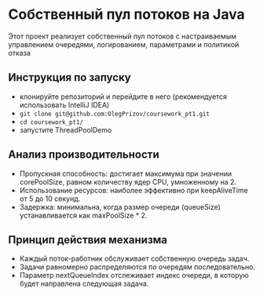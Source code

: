 # Cобственный пул потоков на Java

Этот проект реализует собственный пул потоков с настраиваемым управлением очередями, логированием, параметрами и политикой отказа

## Инструкция по запуску

- клонируйте репозиторий и перейдите в него (рекомендуется использовать IntelliJ IDEA)
- ```git clone git@github.com:OlegPrizov/coursework_pt1.git```
- ```cd coursework_pt1/```
- запустите ThreadPoolDemo

## Анализ производительности

- Пропускная способность: достигает максимума при значении corePoolSize, равном количеству ядер CPU, умноженному на 2.
- Использование ресурсов: наиболее эффективно при keepAliveTime от 5 до 10 секунд.
- Задержка: минимальна, когда размер очереди (queueSize) устанавливается как maxPoolSize * 2.

## Принцип действия механизма

- Каждый поток-работник обслуживает собственную очередь задач.
- Задачи равномерно распределяются по очередям последовательно.
- Параметр nextQueueIndex отслеживает индекс очереди, в которую будет направлена следующая задача.